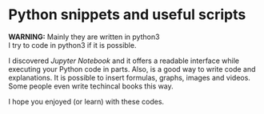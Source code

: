 # Python snippets and useful scripts

**WARNING:** Mainly they are written in python3  
I try to code in python3 if it is possible.

I discovered *Jupyter Notebook* and it offers a readable interface while executing your Python code in parts.
Also, is a good way to write code and explanations. It is possible to insert formulas, graphs, images and videos.
Some people even write techincal books this way.

I hope you enjoyed (or learn) with these codes.

